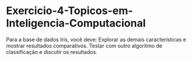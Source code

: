 # Exercicio-4-Topicos-em-Inteligencia-Computacional
Para a base de dados Iris, você deve: Explorar as demais características e mostrar resultados comparativos. Testar com outro algoritmo de classificação e discutir os resultados.
